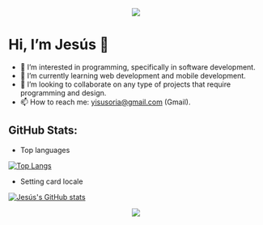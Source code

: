 <p align="center">
  <img src="https://user-images.githubusercontent.com/73097560/115834477-dbab4500-a447-11eb-908a-139a6edaec5c.gif">
</p>

<h1 >Hi, I’m Jesús 👋</h1>

- 👀 I’m interested in programming, specifically in software development.
- 🌱 I’m currently learning web development and mobile development.
- 💞️ I’m looking to collaborate on any type of projects that require programming and design.
- 📫 How to reach me: yisusoria@gmail.com (Gmail).

## **GitHub Stats:**  

*   Top languages

<!-- ![Top Langs](https://github-readme-stats.vercel.app/api/top-langs/?username=AlbertoSoria1998&langs_count=10)
[![Top Langs](https://github-readme-stats.vercel.app/api/top-langs/?username=AlbertoSoria1998&layout=compact&langs_count=10&bg_color=30,e96443,904e95&title_color=fff&text_color=fff)](https://github.com/AlbertoSoria1998) 
[![Top Langs](https://github-readme-stats.vercel.app/api/top-langs/?username=AlbertoSoria1998&layout=compact&langs_count=10&bg_color=30,4c1,29a845&title_color=fff&text_color=fff)](https://github.com/AlbertoSoria1998)-->

[![Top Langs](https://github-readme-stats.vercel.app/api/top-langs/?username=AlbertoSoria1998&layout=compact&langs_count=10&bg_color=30,3490dc,9561e2&title_color=fff&text_color=fff)](https://github.com/AlbertoSoria1998)


*   Setting card locale

<!-- ![Jesús's GitHub stats](https://github-readme-stats.vercel.app/api/?username=AlbertoSoria1998&custom_title=Estadisticas%20de%20Jesús%20Soria&custom_width=500&locale=es) 
[![Jesús's GitHub stats](https://github-readme-stats.vercel.app/api?username=AlbertoSoria1998&custom_title=Estadisticas%20de%20Jesús%20Soria&bg_color=30,e96443,904e95&title_color=fff&text_color=fff&rank_icon=github&show_icons=true&icon_color=fff&show=reviews,discussions_started,discussions_answered,prs_merged,prs_merged_percentage)](https://github.com/AlbertoSoria1998) 
[![Jesús's GitHub stats](https://github-readme-stats.vercel.app/api?username=AlbertoSoria1998&custom_title=Estadisticas%20de%20Jesús%20Soria&bg_color=30,4c1,29a845&title_color=fff&text_color=fff&rank_icon=github&show_icons=true&icon_color=fff&show=reviews,discussions_started,discussions_answered,prs_merged,prs_merged_percentage)](https://github.com/AlbertoSoria1998)-->

[![Jesús's GitHub stats](https://github-readme-stats.vercel.app/api?username=AlbertoSoria1998&custom_title=Estadisticas%20de%20Jesús%20Soria&bg_color=30,3490dc,9561e2&title_color=fff&text_color=fff&rank_icon=github&show_icons=true&icon_color=fff&show=reviews,discussions_started,discussions_answered,prs_merged,prs_merged_percentage)](https://github.com/AlbertoSoria1998)

           
<p align="center">
  <img src="https://user-images.githubusercontent.com/73097560/115834477-dbab4500-a447-11eb-908a-139a6edaec5c.gif">
</p>

